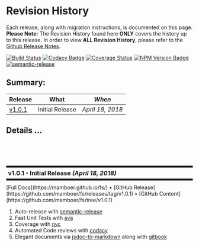 # Revision History

Each release, along with migration instructions, is documented on this
page. **Please Note:** The Revision History found here **ONLY** covers
the history up to this release.  In order to view **ALL Revision
History**, please refer to the [Github Release
Notes](https://github.com/mamboer/fs/releases).

<!--- Badges for CI Builds ---> 
[![Build Status](https://travis-ci.org/mamboer/fs.svg?branch=master)](https://travis-ci.org/mamboer/fs)
[![Codacy Badge](https://api.codacy.com/project/badge/Grade/bc05341458d04003b781d01c3e1feac8)](https://www.codacy.com/app/mamboer/fs?utm_source=github.com&amp;utm_medium=referral&amp;utm_content=mamboer/fs&amp;utm_campaign=Badge_Grade)
[![Coverage Status](https://coveralls.io/repos/github/mamboer/fs/badge.svg?branch=master)](https://coveralls.io/github/mamboer/fs?branch=master)
[![NPM Version Badge](https://img.shields.io/npm/v/@aotu/fs/latest.svg)](https://www.npmjs.com/package/@aotu/fs)
[![semantic-release](https://img.shields.io/badge/%20%20%F0%9F%93%A6%F0%9F%9A%80-semantic--release-e10079.svg)](https://github.com/semantic-release/semantic-release)

<!-- ONLY activated when there are MULTIPLE versions -->
## Summary:

Release           | What                                   | *When*
------------------|----------------------------------------|------------------
[v1.0.1](#v1_0_1) | Initial Release                        | *April 18, 2018*




## Details ...



<!-- ************************************************************* -->
<br/><br/><br/>
<h3 id="v1_0_1" style="margin: 10px 0px; border-width: 5px 0px; padding: 5px; border-style: solid;">
  v1.0.1 - Initial Release <i>(April 18, 2018)</i>
</h3>
[Full Docs](https://mamboer.github.io/fs/)
&bull;
[GitHub Release](https://github.com/mamboer/fs/releases/tag/v1.0.1)
&bull;
[GitHub Content](https://github.com/mamboer/fs/tree/v1.0.1)

1. Auto-release with [semantic-release](https://github.com/semantic-release/semantic-release)
2. Fast Unit Tests with [ava](https://www.npmjs.com/package/ava)
3. Coverage with [nyc](https://www.npmjs.com/package/nyc)
4. Automated Code reviews with [codacy](https://www.codacy.com/)
5. Elegant documents via [jsdoc-to-markdown](https://www.npmjs.com/package/jsdoc-to-markdown) along with [gitbook](https://www.npmjs.com/package/gitbook-cli)
